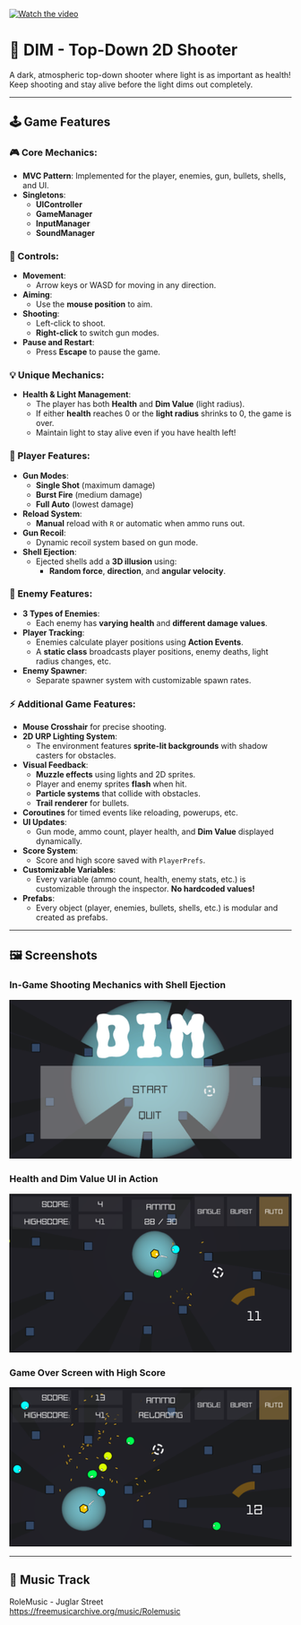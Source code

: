 [![Watch the video](https://img.youtube.com/vi/F7qt3QWeDvA/maxresdefault.jpg)](https://www.youtube.com/watch?v=F7qt3QWeDvA&t=17s)

# 🔦 DIM - Top-Down 2D Shooter

A dark, atmospheric top-down shooter where light is as important as health! Keep shooting and stay alive before the light dims out completely.

---

## 🕹️ Game Features

### 🎮 Core Mechanics:
- **MVC Pattern**: Implemented for the player, enemies, gun, bullets, shells, and UI.
- **Singletons**:
    - **UIController**
    - **GameManager**
    - **InputManager**
    - **SoundManager**

### 🎯 Controls:
- **Movement**: 
    - Arrow keys or WASD for moving in any direction.
- **Aiming**: 
    - Use the **mouse position** to aim.
- **Shooting**: 
    - Left-click to shoot.
    - **Right-click** to switch gun modes.
- **Pause and Restart**: 
    - Press **Escape** to pause the game.

### 💡 Unique Mechanics:
- **Health & Light Management**:
    - The player has both **Health** and **Dim Value** (light radius).
    - If either **health** reaches 0 or the **light radius** shrinks to 0, the game is over.
    - Maintain light to stay alive even if you have health left!

### 🔫 Player Features:
- **Gun Modes**:
    - **Single Shot** (maximum damage)
    - **Burst Fire** (medium damage)
    - **Full Auto** (lowest damage)
- **Reload System**:
    - **Manual** reload with `R` or automatic when ammo runs out.
- **Gun Recoil**:
    - Dynamic recoil system based on gun mode.
- **Shell Ejection**:
    - Ejected shells add a **3D illusion** using:
        - **Random force**, **direction**, and **angular velocity**.

### 👾 Enemy Features:
- **3 Types of Enemies**:
    - Each enemy has **varying health** and **different damage values**.
- **Player Tracking**:
    - Enemies calculate player positions using **Action Events**.
    - A **static class** broadcasts player positions, enemy deaths, light radius changes, etc.
- **Enemy Spawner**:
    - Separate spawner system with customizable spawn rates.

### ⚡ Additional Game Features:
- **Mouse Crosshair** for precise shooting.
- **2D URP Lighting System**:
    - The environment features **sprite-lit backgrounds** with shadow casters for obstacles.
- **Visual Feedback**:
    - **Muzzle effects** using lights and 2D sprites.
    - Player and enemy sprites **flash** when hit.
    - **Particle systems** that collide with obstacles.
    - **Trail renderer** for bullets.
- **Coroutines** for timed events like reloading, powerups, etc.
- **UI Updates**:
    - Gun mode, ammo count, player health, and **Dim Value** displayed dynamically.
- **Score System**:
    - Score and high score saved with `PlayerPrefs`.
- **Customizable Variables**:
    - Every variable (ammo count, health, enemy stats, etc.) is customizable through the inspector. **No hardcoded values!**
- **Prefabs**:
    - Every object (player, enemies, bullets, shells, etc.) is modular and created as prefabs.

---

## 🖼️ Screenshots

### In-Game Shooting Mechanics with Shell Ejection
![image alt](https://github.com/TheOne41799/Mat2Outscal/blob/main/Mat%20II%20Project/Assets/Screenshots/Screenshot%2001.png?raw=true)

### Health and Dim Value UI in Action
![image alt](https://github.com/TheOne41799/Mat2Outscal/blob/main/Mat%20II%20Project/Assets/Screenshots/Screenshot%2002.png?raw=true)

### Game Over Screen with High Score
![image alt](https://github.com/TheOne41799/Mat2Outscal/blob/main/Mat%20II%20Project/Assets/Screenshots/Screenshot%2003.png?raw=true)

---

## 🎵 Music Track
RoleMusic - Juglar Street  
https://freemusicarchive.org/music/Rolemusic

